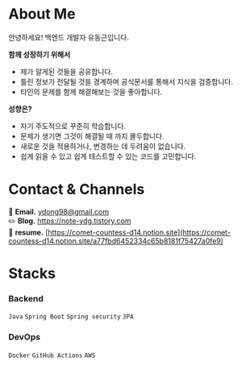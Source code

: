 # About Me
안녕하세요! 백엔드 개발자 유동근입니다.

**함께 성장하기 위해서**

- 제가 알게된 것들을 공유합니다.
- 틀린 정보가 전달될 것을 경계하며 공식문서를 통해서 지식을 검증합니다.
- 타인의 문제를 함께 해결해보는 것을 좋아합니다.

**성향은?**

- 자기 주도적으로 꾸준히 학습합니다.
- 문제가 생기면 그것이 해결될 때 까지 몰두합니다.
- 새로운 것을 적용하거나, 변경하는 데 두려움이 없습니다.
- 쉽게 읽을 수 있고 쉽게 테스트할 수 있는 코드를 고민합니다.

# **Contact & Channels**

📧 **Email.** [ydong98@gmail.com](mailto:ydong98@gmail.com)<br>
✏️ **Blog.** https://note-ydg.tistory.com <br>
📝 **resume.** [https://comet-countess-d14.notion.site](https://comet-countess-d14.notion.site/a77fbd6452334c65b8181f75427a0fe9)
# Stacks

### Backend
`Java` `Spring Boot` `Spring security` `JPA`

### DevOps
`Docker` `GitHub Actions` `AWS`

